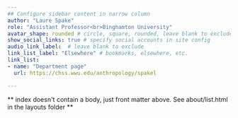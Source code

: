 ```yaml
---
## Configure sidebar content in narrow column
author: "Laure Spake"
role: "Assistant Professor<br>Binghamton University"
avatar_shape: rounded # circle, square, rounded, leave blank to exclude
show_social_links: true # specify social accounts in site config
audio_link_label:  # leave blank to exclude
link_list_label: "Elsewhere" # bookmarks, elsewhere, etc.
link_list:
- name: "Department page"
  url: https://chss.wwu.edu/anthropology/spakel

---
```


** index doesn't contain a body, just front matter above.
See about/list.html in the layouts folder **